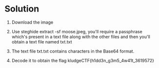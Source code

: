 # Solution

1. Download the image

2. Use steghide extract -sf moose.jpeg, you'll require a passphrase which's present in a text file along with the other files and then 
 you'll obtain a text file named txt.txt

3. The text file txt.txt contains characters in the Base64 format.
4. Decode it to obtain the flag kludgeCTF{h1dd3n_g3m5_4w41t_3619572}
